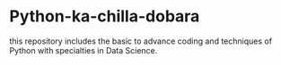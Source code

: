 # Python-ka-chilla-dobara
this repository includes the basic to advance coding and techniques of Python with specialties in Data Science.

